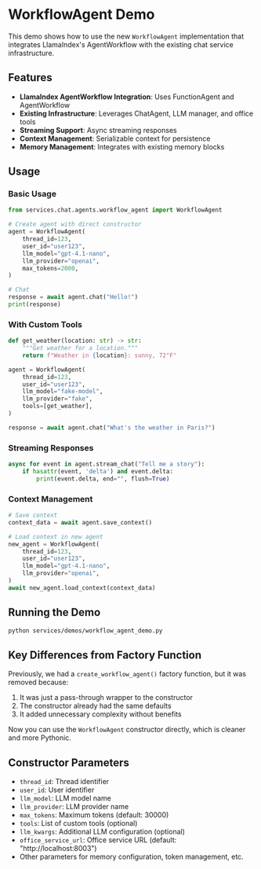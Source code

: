 # WorkflowAgent Demo

This demo shows how to use the new `WorkflowAgent` implementation that integrates LlamaIndex's AgentWorkflow with the existing chat service infrastructure.

## Features

- **LlamaIndex AgentWorkflow Integration**: Uses FunctionAgent and AgentWorkflow
- **Existing Infrastructure**: Leverages ChatAgent, LLM manager, and office tools
- **Streaming Support**: Async streaming responses
- **Context Management**: Serializable context for persistence
- **Memory Management**: Integrates with existing memory blocks

## Usage

### Basic Usage

```python
from services.chat.agents.workflow_agent import WorkflowAgent

# Create agent with direct constructor
agent = WorkflowAgent(
    thread_id=123,
    user_id="user123",
    llm_model="gpt-4.1-nano",
    llm_provider="openai",
    max_tokens=2000,
)

# Chat
response = await agent.chat("Hello!")
print(response)
```

### With Custom Tools

```python
def get_weather(location: str) -> str:
    """Get weather for a location."""
    return f"Weather in {location}: sunny, 72°F"

agent = WorkflowAgent(
    thread_id=123,
    user_id="user123",
    llm_model="fake-model",
    llm_provider="fake",
    tools=[get_weather],
)

response = await agent.chat("What's the weather in Paris?")
```

### Streaming Responses

```python
async for event in agent.stream_chat("Tell me a story"):
    if hasattr(event, 'delta') and event.delta:
        print(event.delta, end="", flush=True)
```

### Context Management

```python
# Save context
context_data = await agent.save_context()

# Load context in new agent
new_agent = WorkflowAgent(
    thread_id=123,
    user_id="user123",
    llm_model="gpt-4.1-nano",
    llm_provider="openai",
)
await new_agent.load_context(context_data)
```

## Running the Demo

```bash
python services/demos/workflow_agent_demo.py
```

## Key Differences from Factory Function

Previously, we had a `create_workflow_agent()` factory function, but it was removed because:

1. It was just a pass-through wrapper to the constructor
2. The constructor already had the same defaults
3. It added unnecessary complexity without benefits

Now you can use the `WorkflowAgent` constructor directly, which is cleaner and more Pythonic.

## Constructor Parameters

- `thread_id`: Thread identifier
- `user_id`: User identifier
- `llm_model`: LLM model name
- `llm_provider`: LLM provider name
- `max_tokens`: Maximum tokens (default: 30000)
- `tools`: List of custom tools (optional)
- `llm_kwargs`: Additional LLM configuration (optional)
- `office_service_url`: Office service URL (default: "http://localhost:8003")
- Other parameters for memory configuration, token management, etc. 